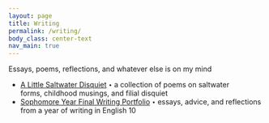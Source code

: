 ```yaml
---
layout: page
title: Writing
permalink: /writing/
body_class: center-text
nav_main: true
---
```


Essays, poems, reflections, and whatever else is on my mind

- [A Little Saltwater Disquiet](https://sites.google.com/charlottelatin.org/kathrynwufinalportfolio/greatest-hits/greatest-hits-poetry?authuser=0) `∙` a collection of poems on saltwater forms,&nbsp;childhood musings,&nbsp;and filial disquiet 
- [Sophomore Year Final Writing Portfolio](https://sites.google.com/charlottelatin.org/kathrynwufinalportfolio/) `∙` essays, advice, and reflections from a year of writing in English 10
